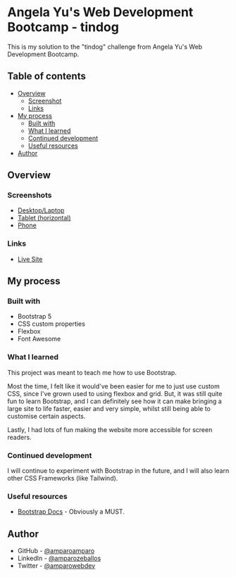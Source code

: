 # Angela Yu's Web Development Bootcamp - tindog

This is my solution to the "tindog" challenge from Angela Yu's Web Development Bootcamp.

## Table of contents

- [Overview](#overview)
  - [Screenshot](#screenshots)
  - [Links](#links)
- [My process](#my-process)
  - [Built with](#built-with)
  - [What I learned](#what-i-learned)
  - [Continued development](#continued-development)
  - [Useful resources](#useful-resources)
- [Author](#author)

## Overview

### Screenshots

- [Desktop/Laptop](screenshots/angela-yu-bootcamp-tindog-amparo-Desktop.png)
- [Tablet (horizontal)](screenshots/angela-yu-bootcamp-tindog-amparo-iPad-Air.png)
- [Phone](screenshots/angela-yu-bootcamp-tindog-amparo-iPhone-12-Pro.png)

### Links

- [Live Site](https://amparoamparo.github.io/angela-yu-bootcamp-tindog/)

## My process

### Built with

- Bootstrap 5
- CSS custom properties
- Flexbox
- Font Awesome

### What I learned

This project was meant to teach me how to use Bootstrap.

Most the time, I felt like it would've been easier for me to just use custom CSS, since I've grown used to using flexbox and grid. But, it was still quite fun to learn Bootstrap, and I can definitely see how it can make bringing a large site to life faster, easier and very simple, whilst still being able to customise certain aspects.

Lastly, I had lots of fun making the website more accessible for screen readers.

### Continued development

I will continue to experiment with Bootstrap in the future, and I will also learn other CSS Frameworks (like Tailwind).

### Useful resources

- [Bootstrap Docs](https://getbootstrap.com/docs/5.2) - Obviously a MUST.

## Author

- GitHub - [@amparoamparo](https://github.com/amparoamparo)
- LinkedIn - [@amparozeballos](https://linkedin.com/in/amparozeballos)
- Twitter - [@amparowebdev](https://www.twitter.com/amparowebdev)
